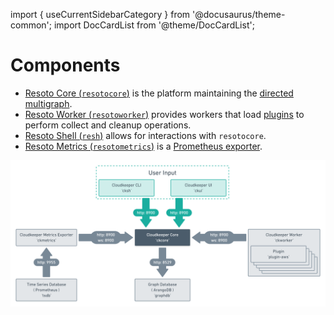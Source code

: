 import { useCurrentSidebarCategory } from '@docusaurus/theme-common';
import DocCardList from '@theme/DocCardList';

# Components

- [Resoto Core (`resotocore`)](./resotocore.md) is the platform maintaining the [directed multigraph](<https://en.wikipedia.org/wiki/Multigraph#Directed_multigraph_(edges_with_own_identity)>).
- [Resoto Worker (`resotoworker`)](./resotoworker.md) provides workers that load [plugins](https://github.com/someengineering/resoto/tree/main/plugins) to perform collect and cleanup operations.
- [Resoto Shell (`resh`)](./resh.md) allows for interactions with `resotocore`.
- [Resoto Metrics (`resotometrics`)](./resotometrics.md) is a [Prometheus exporter](https://prometheus.io/docs/instrumenting/exporters).

![Resoto Component Graph](./img/component_graph.png)

<DocCardList items={useCurrentSidebarCategory().items}/>
